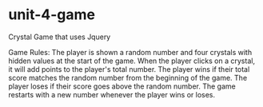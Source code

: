 # unit-4-game
Crystal Game that uses Jquery

Game Rules:
The player is shown a random number and four crystals with hidden values at the start of the game.
When the player clicks on a crystal, it will add points to the player's total number. 
The player wins if their total score matches the random number from the beginning of the game.
The player loses if their score goes above the random number.
The game restarts with a new number whenever the player wins or loses.